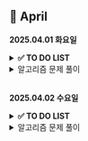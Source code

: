 ## 📅 April

**2025.04.01 화요일**
<details> 
<summary><b>✅ TO DO LIST</b></summary>

<h3>🌱 Spring  </h3>
인프런 김영한 스프링입문  

- [X] 프로젝트 환경 설정  

- [X] 스프링 웹 개발 기초  

- [X] 회원 관리 예제 - 백엔드 개발  

<h3>🧠 Algorithm </h3>  

- [ ] 위상정렬   

- [ ] 플로이드 워셜 & 벨만 포드 알고리즘  

- [X] 다익스트라 연습  

- [ ] 프림, 크루스칼 연습  

</details>

<details>
<summary>알고리즘 문제 풀이</summary>

<details>
<summary>BOJ1238. 파티</summary>

[코드](../APS/BOJ/BOJ1238_파티.java)

> - 아이디어
>   - 다익스트라 2개 써서 오는 거 가는 거 계산해주고 더한 값이 가장 큰 거 출력
> - 느낀점
>   - 골드3이라서 쫄았는데 그냥 평범한 다익스트라 문제였다...그래프 문제가 거의 골드라서 경험치 잘 오르는 게 약간 머쓱함

```
package BOJ;

import java.io.BufferedReader;
import java.io.IOException;
import java.io.InputStreamReader;
import java.util.ArrayList;
import java.util.Arrays;
import java.util.List;
import java.util.PriorityQueue;

public class BOJ1238_파티 {

    static final int INF = Integer.MAX_VALUE;
    static int N, M, X;
    static List<List<Edge>> graph1, graph2;
    static int[] dist1, dist2;

    public static void main(String[] args) throws IOException {
        BufferedReader br = new BufferedReader(new InputStreamReader(System.in));
        String[] input = br.readLine().split(" ");
        N = Integer.parseInt(input[0]); // 노드 수
        M = Integer.parseInt(input[1]); // 간선 수
        X = Integer.parseInt(input[2]); // 목적지
        
        graph1 = new ArrayList<>();    // 오는 거
        graph2 = new ArrayList<>();    // 돌아가는 거
        for (int i = 0; i <= N; i++) {
            graph1.add(new ArrayList<>());
            graph2.add(new ArrayList<>());
        }
        for (int i = 0; i < M; i++) {
            input = br.readLine().split(" ");
            int a = Integer.parseInt(input[0]);
            int b = Integer.parseInt(input[1]);
            int c = Integer.parseInt(input[2]);

            graph1.get(a).add(new Edge(b, c));
            graph2.get(b).add(new Edge(a, c));
        }

        dist1 = new int[N + 1];
        dist2 = new int[N + 1];
        Arrays.fill(dist1, INF);
        Arrays.fill(dist2, INF);
        dist1[X] = 0;
        dist2[X] = 0;

        dijkstra(graph1, dist1);
        dijkstra(graph2, dist2);

        int ans = 0;
        for(int i = 1 ; i <= N ; i++) {
            ans = Math.max(dist1[i] + dist2[i], ans);
        }

//        System.out.println(Arrays.toString(dist1));
//        System.out.println(Arrays.toString(dist2));
        System.out.println(ans);
    }

    public static void dijkstra(List<List<Edge>> graph, int[] dist) {
        PriorityQueue<Edge> pq = new PriorityQueue<>();
        pq.add(new Edge(X, 0));

        while(!pq.isEmpty()) {
            Edge cur = pq.poll();

            if(cur.cost > dist[cur.to]) continue;

            for(Edge e : graph.get(cur.to)) {
                if(dist[e.to] > dist[cur.to] + e.cost) {
                    dist[e.to] = dist[cur.to] + e.cost;
                    pq.offer(e);
                }
            }
        }
    }

    static class Edge implements Comparable<Edge> {
        int to, cost;

        public Edge(int to, int cost) {
            this.to = to;
            this.cost = cost;
        }

        @Override
        public int compareTo(Edge o) {
            return this.cost - o.cost;
        }
    }
}

```
</details>

<details>
<summary>BOJ11725. 트리의 부모 찾기</summary>

[코드](../APS/BOJ/BOJ11725_트리의부모찾기.java)

> - 아이디어
>   - bfs로 내려가면서 부모 저장해줌
> - 느낀점
>   - 쉬운 듯

```
package BOJ;

import java.io.BufferedReader;
import java.io.IOException;
import java.io.InputStreamReader;
import java.util.ArrayList;
import java.util.LinkedList;
import java.util.List;
import java.util.Queue;

public class BOJ11725_트리의부모찾기 {
    public static void main(String[] args) throws IOException {
        BufferedReader br = new BufferedReader(new InputStreamReader(System.in));
        int N = Integer.parseInt(br.readLine());
        List<List<Integer>> graph = new ArrayList<>();
        for (int i = 0; i <= N; i++) {
            graph.add(new ArrayList<>());
        }
        for (int i = 0; i < N-1; i++) {
            String[] input = br.readLine().split(" ");
            int a = Integer.parseInt(input[0]);
            int b = Integer.parseInt(input[1]);
            graph.get(a).add(b);
            graph.get(b).add(a);
        }

        boolean[] vis = new boolean[N + 1];
        Queue<Integer> queue = new LinkedList<>();
        queue.offer(1);
        int[] p = new int[N + 1];

        while (!queue.isEmpty()) {
            int cur = queue.poll();
            vis[cur] = true;

            for (int next : graph.get(cur)) {
                if(!vis[next]){
                    vis[next] = true;
                    queue.offer(next);
                    p[next] = cur;
                }
            }
        }

        for (int i = 2; i <= N; i++) {
            System.out.println(p[i]);
        }
    }
}

```

</details>

<details>
<summary>BOJ4673. 셀프 넘버</summary>

[코드](../APS/BOJ/BOJ4673_셀프넘버.java)

> - 메모
>   - 툭하면 까먹는 각 자리수 더하는 방법...

```
package BOJ;

import java.util.ArrayList;
import java.util.List;

/**
 * 셀프 넘버
 * <a href="https://www.acmicpc.net/problem/4673">...</a>
 */

public class BOJ4673_셀프넘버 {
    public static void main(String[] args) {
        List<List<Integer>> arr = new ArrayList<>();
        for (int i = 0; i <= 10000; i++) {
            arr.add(new ArrayList<>());
        }

        for(int i = 1; i <= 10000 ; i++) {
            int dn = i;
            int temp = i;
            while (temp > 0) {
                dn += temp % 10;
                temp /= 10;
            }

            if(dn <= 10000)
                // dn의 생성자 i
                arr.get(dn).add(i);
        }

        for(int i = 1; i <= 10000 ; i++) {
            if(arr.get(i).isEmpty()) {
                System.out.println(i);
            }
        }
    }
}

```

</details>

<details>
<summary>BOJ16234. 인구 이동</summary>

[코드](../APS/BOJ/BOJ16234_인구이동.java)

> - 아이디어
>   - 하루 인구이동 일어나는 거 구현해놓고, while true 로 돌리면서 인구이동이 일어나지 않으면 return 해주기
> - 느낀점
>   - 하루 인구이동까지는 구현하기 까다롭지 않았는데 날짜 넘기면서 꼬였음

```
package BOJ;

import java.io.BufferedReader;
import java.io.IOException;
import java.io.InputStreamReader;
import java.util.ArrayList;
import java.util.List;

/**
 * 인구 이동
 * <a href="https://www.acmicpc.net/problem/16234">...</a>
 */

public class BOJ16234_인구이동 {

    static int N, L, R, sum;
    static int[][] map, newMap;
    static boolean[][] visited;
    static List<int[]> toChange;

    public static void main(String[] args) throws IOException {
        BufferedReader br = new BufferedReader(new InputStreamReader(System.in));
        String[] input = br.readLine().split(" ");
        N = Integer.parseInt(input[0]); // map 한 변 길이
        // 두 인구의 차이가 L이상 R 이하일 때 국경선 열림
        L = Integer.parseInt(input[1]);
        R = Integer.parseInt(input[2]);
        map = new int[N][N];
        newMap = new int[N][N];

        for (int i = 0; i < N; i++) {
            input = br.readLine().split(" ");
            for (int j = 0; j < N; j++) {
                map[i][j] = Integer.parseInt(input[j]);
            }
        }
        
        int days = 0;

        while (true) {
            visited = new boolean[N][N];    // 하루 지날 때마다 갱신해줘야 함
            boolean flag = false;
            // 일단 한 번 전체 dfs를 돌려보자 (하루 지나는 거임)
            for (int i = 0; i < N; i++) {
                for (int j = 0; j < N; j++) {
                    if (!visited[i][j]) {
                        sum = map[i][j];
                        toChange = new ArrayList<>();
                        dfs(i, j);
                        if (toChange.size() > 1) {
                            flag = true;
                        }

                        int newPpl = sum / toChange.size();
                        for (int[] change : toChange) {
                            int x = change[0];
                            int y = change[1];
                            map[x][y] = newPpl;
                        }
                    }
                }
            }

            if (!flag) {
                System.out.println(days);
                return;
            } else {
                days++;
            }

        }
    }

    public static void dfs(int i, int j) {
        toChange.add(new int[]{i, j});

        visited[i][j] = true;

        int[] dx = {-1, 0, 1, 0};
        int[] dy = {0, 1, 0, -1};

        for (int d = 0; d < 4; d++) {
            int nx = i + dx[d];
            int ny = j + dy[d];

            if (nx >= 0 && ny >= 0 && nx < N && ny < N) {
                int gap = Math.abs(map[i][j] - map[nx][ny]);
                boolean openCondition = (gap >= L) && (gap <= R);   // 문 열리는 조건
                if (!visited[nx][ny] && openCondition) {
                    visited[nx][ny] = true;
                    sum += map[nx][ny];
                    dfs(nx, ny);
                }
            }
        }
    }
}

```

</details>

</details>

<br>

**2025.04.02 수요일**
<details> 
<summary><b>✅ TO DO LIST</b></summary>

<h3>🌱 Spring  </h3>
인프런 김영한 스프링입문

- [ ] 스프링 빈과 의존관계

- [ ] 회원 관리 예제 - 웹 MVC 개발

- [ ] 스프링 DB 접근 기술

- [ ] AOP

<h3>🧠 Algorithm </h3>

- [ ] 위상정렬

- [ ] 플로이드 워셜 & 벨만 포드 알고리즘

- [ ] 프림, 크루스칼 연습

</details>

<details>
<summary>알고리즘 문제 풀이</summary>

</details>